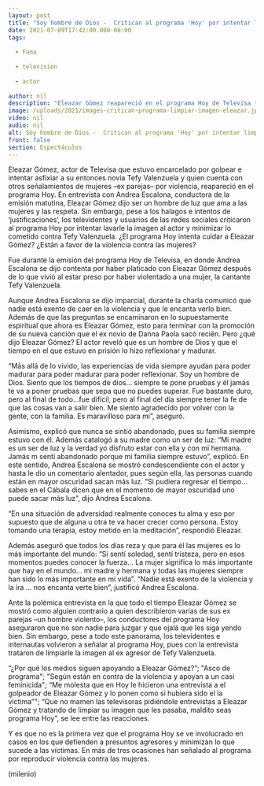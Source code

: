 ```yaml
---
layout: post
title: "Soy hombre de Dios -  Critican al programa 'Hoy' por intentar limpiar la imagen de Eleazar Gómez"
date: 2021-07-09T17:42:00.000-06:00
tags:
  
  - Fama
  
  - television
  
  - actor
  
author: nil
description: "Eleazar Gómez reapareció en el programa Hoy de Televisa tras haber estado preso por violentar a su ex pareja; televidentes e internautas se lanzaron contra la emisión y Andrea Escalona por intentar limpiar su imagen. "
image: /uploads/2021/images-critican-programa-limpiar-imagen-eleazar.jpg
video: nil
audio: nil
alt: Soy hombre de Dios -  Critican al programa 'Hoy' por intentar limpiar la imagen de Eleazar Gómez
front: false
section: Espectáculos
---
```


Eleazar Gómez, actor de Televisa que estuvo encarcelado por golpear e intentar asfixiar a su entonces novia Tefy Valenzuela y quien cuenta con otros señalamientos de mujeres –ex parejas– por violencia, reapareció en el programa Hoy. En entrevista con Andrea Escalona, conductora de la emisión matutina, Eleazar Gómez dijo ser un hombre de luz que ama a las mujeres y las respeta. Sin embargo, pese a los halagos e intentos de ‘justificaciones’, los televidentes y usuarios de las redes sociales criticaron al programa Hoy por intentar lavarle la imagen al actor y minimizar lo cometido contra Tefy Valenzuela. ¿El programa Hoy intenta cuidar a Eleazar Gómez? ¿Están a favor de la violencia contra las mujeres? 

Fue durante la emisión del programa Hoy de Televisa, en donde Andrea Escalona se dijo contenta por haber platicado con Eleazar Gómez después de lo que vivió al estar preso por haber violentado a una mujer, la cantante Tefy Valenzuela. 

Aunque Andrea Escalona se dijo imparcial, durante la charla comunicó que nadie está exento de caer en la violencia y que le encanta verlo bien. Además de que las preguntas se encaminaron en lo supuestamente espiritual que ahora es Eleazar Gómez, esto para terminar con la promoción de su nueva canción que el ex novio de Danna Paola sacó recién. Pero ¿qué dijo Eleazar Gómez? El actor reveló que es un hombre de Dios y que el tiempo en el que estuvo en prisión lo hizo reflexionar y madurar. 

“Más allá de lo vivido, las experiencias de vida siempre ayudan para poder madurar para poder madurar para poder reflexionar. Soy un hombre de Dios. Siento que los tiempos de dios… siempre te pone pruebas y él jamás te va a poner pruebas que sepa que no puedes superar. Fue bastante duro, pero al final de todo…fue difícil, pero al final del día siempre tener la fe de que las cosas van a salir bien. Me siento agradecido por volver con la gente, con la familia. Es maravilloso para mí”, aseguró. 

Asimismo, explicó que nunca se sintió abandonado, pues su familia siempre estuvo con él. Además catalogó a su madre como un ser de luz: “Mi madre es un ser de luz y la verdad yo disfruto estar con ella y con mi hermana. Jamás m sentí abandonado porque mi familia siempre estuvo”, explicó. En este sentido, Andrea Escalona se mostró condescendiente con el actor y hasta le dio un comentario alentador, pues según ella, las personas cuando están en mayor oscuridad sacan más luz. “Si pudiera regresar el tiempo… sabes en el Cábala dicen que en el momento de mayor oscuridad uno puede sacar más luz”, dijo Andrea Escalona. 

“En una situación de adversidad realmente conoces tu alma y eso por supuesto que de alguna u otra te va hacer crecer como persona. Estoy tomando una terapia, estoy metido en la meditación”, respondió Eleazar. 

Además aseguró que todos los días reza y que para él las mujeres es lo más importante del mundo: “Si sentí soledad, sentí tristeza, pero en esos momentos puedes conocer la fuerza… La mujer significa lo más importante que hay en el mundo… mi madre y hermana y todas las mujeres siempre han sido lo más importante en mi vida”. “Nadie está exento de la violencia y la ira … nos encanta verte bien”, justificó Andrea Escalona.

Ante la polémica entrevista en la que todo el tiempo Eleazar Gómez se mostró como alguien contrario a quien describieron varias de sus ex parejas –un hombre violento–, los conductores del programa Hoy aseguraron que no son nadie para juzgar y que ojalá que les siga yendo bien. Sin embargo, pese a todo este panorama, los televidentes e internautas volvieron a señalar al programa Hoy, pues con la entrevista trataron de limpiarle la imagen al ex agresor de Tefy Valenzuela. 

“¿Por qué los medios siguen apoyando a Eleazar Gómez?”; "Asco de programa"; "Según están en contra de la violencia y apoyan a un casi feminicida"; “Me molesta que en Hoy le hicieron una entrevista a el golpeador de Eleazar Gómez y lo ponen como si hubiera sido el la víctima”";  “Que no mamen las televisoras pidiéndole entrevistas a Eleazar Gómez y tratando de limpiar su imagen que les pasaba, maldito seas programa Hoy”, se lee entre las reacciones.  

Y es que no es la primera vez que el programa Hoy se ve involucrado en casos en los que defienden a presuntos agresores y minimizan lo que sucede a las víctimas. En más de tres ocasiones han señalado al programa por reproducir violencia contra las mujeres. 

(milenio)